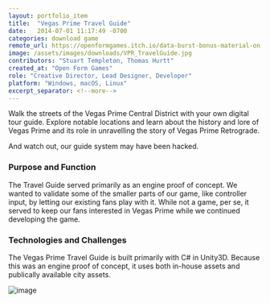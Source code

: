 ```yaml
---
layout: portfolio_item
title:  "Vegas Prime Travel Guide"
date:   2014-07-01 11:17:49 -0700
categories: download game
remote_url: https://openformgames.itch.io/data-burst-bonus-material-on-the-set
image: /assets/images/downloads/VPR_TravelGuide.jpg
contributors: "Stuart Templeton, Thomas Hurtt"
created_at: "Open Form Games"
role: "Creative Director, Lead Designer, Developer"
platform: "Windows, macOS, Linux"
excerpt_separator: <!--more-->
---
```

Walk the streets of the Vegas Prime Central District with your own digital tour guide. Explore notable locations and learn about the history and lore of Vegas Prime and its role in unravelling the story of Vegas Prime Retrograde.
<!--more-->
And watch out, our guide system may have been hacked.

### Purpose and Function
The Travel Guide served primarily as an engine proof of concept. We wanted to validate some of the smaller parts of our game, like controller input, by letting our existing fans play with it. While not a game, per se, it served to keep our fans interested in Vegas Prime while we continued developing the game.

### Technologies and Challenges

The Vegas Prime Travel Guide is built primarily with C# in Unity3D. Because this was an engine proof of concept, it uses both in-house assets and publically available city assets.

![image](/assets/images/downloads/FullColorWalkThrough.png)